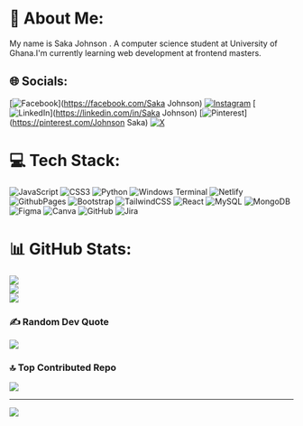 # 💫 About Me:
My name is Saka Johnson . A computer science student at University of Ghana.I'm currently learning web development at frontend masters.


## 🌐 Socials:
[![Facebook](https://img.shields.io/badge/Facebook-%231877F2.svg?logo=Facebook&logoColor=white)](https://facebook.com/Saka Johnson) [![Instagram](https://img.shields.io/badge/Instagram-%23E4405F.svg?logo=Instagram&logoColor=white)](https://instagram.com/walker_saka) [![LinkedIn](https://img.shields.io/badge/LinkedIn-%230077B5.svg?logo=linkedin&logoColor=white)](https://linkedin.com/in/Saka Johnson) [![Pinterest](https://img.shields.io/badge/Pinterest-%23E60023.svg?logo=Pinterest&logoColor=white)](https://pinterest.com/Johnson Saka) [![X](https://img.shields.io/badge/X-black.svg?logo=X&logoColor=white)](https://x.com/JohnsonSakaJnr) 

# 💻 Tech Stack:
![JavaScript](https://img.shields.io/badge/javascript-%23323330.svg?style=for-the-badge&logo=javascript&logoColor=%23F7DF1E) ![CSS3](https://img.shields.io/badge/css3-%231572B6.svg?style=for-the-badge&logo=css3&logoColor=white) ![Python](https://img.shields.io/badge/python-3670A0?style=for-the-badge&logo=python&logoColor=ffdd54) ![Windows Terminal](https://img.shields.io/badge/Windows%20Terminal-%234D4D4D.svg?style=for-the-badge&logo=windows-terminal&logoColor=white) ![Netlify](https://img.shields.io/badge/netlify-%23000000.svg?style=for-the-badge&logo=netlify&logoColor=#00C7B7) ![GithubPages](https://img.shields.io/badge/github%20pages-121013?style=for-the-badge&logo=github&logoColor=white) ![Bootstrap](https://img.shields.io/badge/bootstrap-%238511FA.svg?style=for-the-badge&logo=bootstrap&logoColor=white) ![TailwindCSS](https://img.shields.io/badge/tailwindcss-%2338B2AC.svg?style=for-the-badge&logo=tailwind-css&logoColor=white) ![React](https://img.shields.io/badge/react-%2320232a.svg?style=for-the-badge&logo=react&logoColor=%2361DAFB) ![MySQL](https://img.shields.io/badge/mysql-4479A1.svg?style=for-the-badge&logo=mysql&logoColor=white) ![MongoDB](https://img.shields.io/badge/MongoDB-%234ea94b.svg?style=for-the-badge&logo=mongodb&logoColor=white) ![Figma](https://img.shields.io/badge/figma-%23F24E1E.svg?style=for-the-badge&logo=figma&logoColor=white) ![Canva](https://img.shields.io/badge/Canva-%2300C4CC.svg?style=for-the-badge&logo=Canva&logoColor=white) ![GitHub](https://img.shields.io/badge/github-%23121011.svg?style=for-the-badge&logo=github&logoColor=white) ![Jira](https://img.shields.io/badge/jira-%230A0FFF.svg?style=for-the-badge&logo=jira&logoColor=white)
# 📊 GitHub Stats:
![](https://github-readme-stats.vercel.app/api?username=JohnsonSaka123&theme=dark&hide_border=false&include_all_commits=true&count_private=true)<br/>
![](https://github-readme-streak-stats.herokuapp.com/?user=JohnsonSaka123&theme=dark&hide_border=false)<br/>
![](https://github-readme-stats.vercel.app/api/top-langs/?username=JohnsonSaka123&theme=dark&hide_border=false&include_all_commits=true&count_private=true&layout=compact)

### ✍️ Random Dev Quote
![](https://quotes-github-readme.vercel.app/api?type=horizontal&theme=radical)

### 🔝 Top Contributed Repo
![](https://github-contributor-stats.vercel.app/api?username=JohnsonSaka123&limit=5&theme=dark&combine_all_yearly_contributions=true)

---
[![](https://visitcount.itsvg.in/api?id=JohnsonSaka123&icon=0&color=6)](https://visitcount.itsvg.in)

<!-- Proudly created with GPRM ( https://gprm.itsvg.in ) -->
